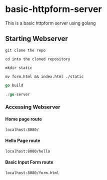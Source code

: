 # basic-httpform-server

This is a basic httpform server using golang 

## Starting Webserver
`git clone the repo`

`cd into the cloned repository`

`mkdir static` 

`mv form.html && index.html ./static`

```go
go build
```

```go
./go-server
```

### Accessing Webserver 

#### Home page route
`localhost:8080/`

#### Hello Page route
`localhost:8080/hello`

#### Basic Input Form route
`localhost:8080/form.html`
